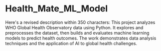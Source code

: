 # Health_Mate_ML_Model
Here's a revised description within 350 characters: This project analyzes WHO Global Health Observatory data using Python. It explores and preprocesses the dataset, then builds and evaluates machine learning models to predict health outcomes. The work demonstrates data analysis techniques and the application of AI to global health challenges.
